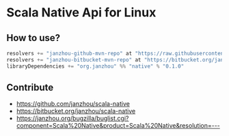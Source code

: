 # Scala Native Api for Linux

## How to use?

```scala
resolvers += "janzhou-github-mvn-repo" at "https://raw.githubusercontent.com/janzhou/mvn-repo/master"
resolvers += "janzhou-bitbucket-mvn-repo" at "https://bitbucket.org/janzhou/mvn-repo/raw/master"
libraryDependencies += "org.janzhou" %% "native" % "0.1.0"
```

## Contribute

- https://github.com/janzhou/scala-native
- https://bitbucket.org/janzhou/scala-native
- https://janzhou.org/bugzilla/buglist.cgi?component=Scala%20Native&product=Scala%20Native&resolution=---
